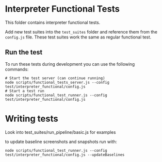 # Interpreter Functional Tests

This folder contains interpreter functional tests.

Add new test suites into the `test_suites` folder and reference them from the
`config.js` file. These test suites work the same as regular functional test.

## Run the test

To run these tests during development you can use the following commands:

```
# Start the test server (can continue running)
node scripts/functional_tests_server.js --config test/interpreter_functional/config.js
# Start a test run
node scripts/functional_test_runner.js --config test/interpreter_functional/config.js
```

# Writing tests

Look into test_suites/run_pipeline/basic.js for examples

to update baseline screenshots and snapshots run with:
```
node scripts/functional_test_runner.js --config test/interpreter_functional/config.js --updateBaselines
```